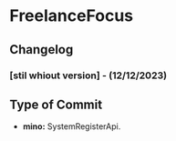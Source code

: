 # **FreelanceFocus**

## **Changelog**

### **[stil whiout version] - (12/12/2023)**

## **Type of Commit**


- **mino:** SystemRegisterApi.


